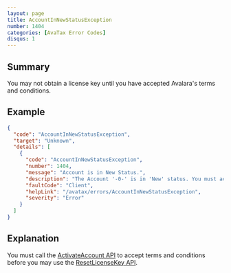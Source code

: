 ```yaml
---
layout: page
title: AccountInNewStatusException
number: 1404
categories: [AvaTax Error Codes]
disqus: 1
---
```


## Summary

You may not obtain a license key until you have accepted Avalara's terms and conditions.

## Example

```json
{
  "code": "AccountInNewStatusException",
  "target": "Unknown",
  "details": [
    {
      "code": "AccountInNewStatusException",
      "number": 1404,
      "message": "Account is in New Status.",
      "description": "The Account '-0-' is in 'New' status. You must activate the account by reading and accepting Avalara's terms and conditions before resetting the license key. Please call ActivateAccount to enable license keys.",
      "faultCode": "Client",
      "helpLink": "/avatax/errors/AccountInNewStatusException",
      "severity": "Error"
    }
  ]
}
```

## Explanation

You must call the [ActivateAccount API](/api-reference/avatax/rest/v2/methods/Accounts/ActivateAccount/) to accept terms and conditions before you may use the [ResetLicenseKey API](/api-reference/avatax/rest/v2/methods/Accounts/AccountResetLicenseKey/).
